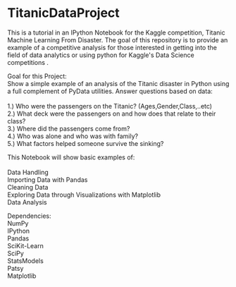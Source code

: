 # TitanicDataProject

This is a tutorial in an IPython Notebook for the Kaggle competition, Titanic Machine Learning From Disaster. 
The goal of this repository is to provide an example of a competitive analysis for those interested in getting into the field of data analytics or using python for Kaggle's Data Science competitions .

Goal for this Project:<br/>
Show a simple example of an analysis of the Titanic disaster in Python using a full complement of PyData utilities.
Answer questions based on data:<br/><br/>
1.) Who were the passengers on the Titanic? (Ages,Gender,Class,..etc)<br/>
2.) What deck were the passengers on and how does that relate to their class?<br/>
3.) Where did the passengers come from?<br/>
4.) Who was alone and who was with family?<br/>
5.) What factors helped someone survive the sinking?

This Notebook will show basic examples of:<br/><br/>
Data Handling<br/>
Importing Data with Pandas<br/>
Cleaning Data<br/>
Exploring Data through Visualizations with Matplotlib<br/>
Data Analysis<br/>

Dependencies:<br/>
NumPy<br/>
IPython<br/>
Pandas<br/>
SciKit-Learn<br/>
SciPy<br/>
StatsModels<br/>
Patsy<br/>
Matplotlib
